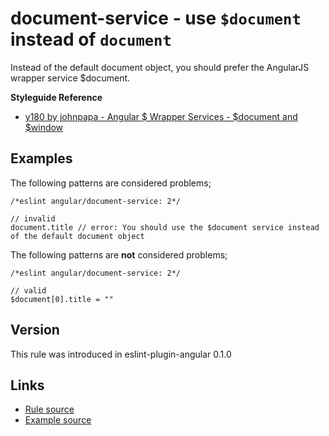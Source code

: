 <!-- WARNING: Generated documentation. Edit docs and examples in the rule and examples file ('rules/document-service.js', 'examples/document-service.js'). -->

# document-service - use `$document` instead of `document`

Instead of the default document object, you should prefer the AngularJS wrapper service $document.

**Styleguide Reference**

* [y180 by johnpapa - Angular $ Wrapper Services - $document and $window](https://github.com/johnpapa/angular-styleguide/blob/master/a1/README.md#style-y180)

## Examples

The following patterns are considered problems;

    /*eslint angular/document-service: 2*/

    // invalid
    document.title // error: You should use the $document service instead of the default document object

The following patterns are **not** considered problems;

    /*eslint angular/document-service: 2*/

    // valid
    $document[0].title = ""

## Version

This rule was introduced in eslint-plugin-angular 0.1.0

## Links

* [Rule source](../rules/document-service.js)
* [Example source](../examples/document-service.js)
